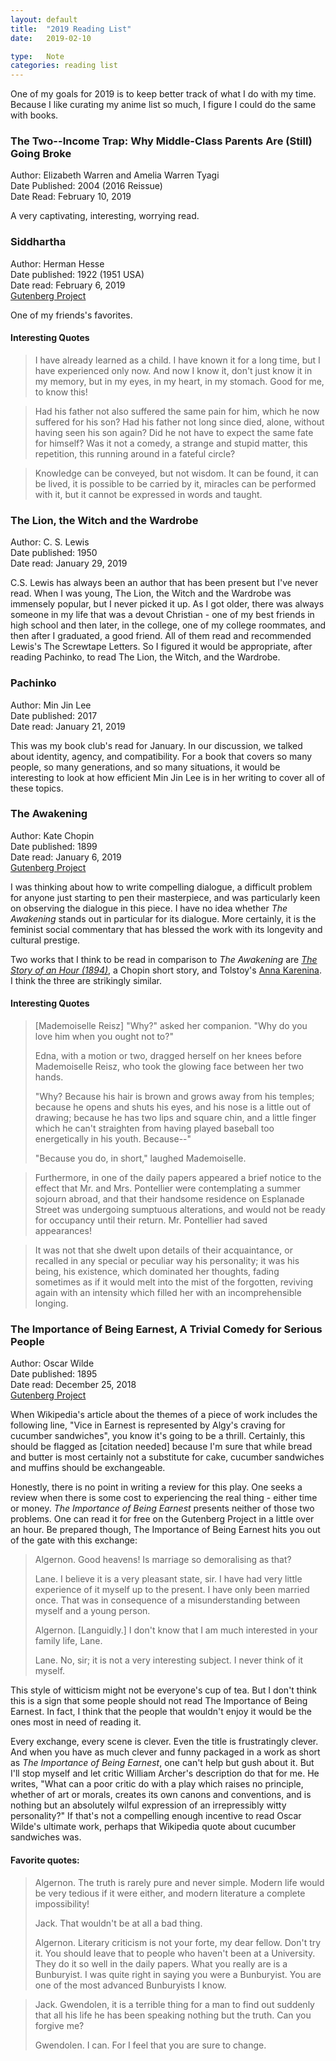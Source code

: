 ```yaml
---
layout: default
title:  "2019 Reading List"
date:   2019-02-10

type:   Note
categories: reading list
---
```


One of my goals for 2019 is to keep better track of what I do with my time. Because I like curating my anime list so much, I figure I could do the same with books. 

### The Two--Income Trap: Why Middle-Class Parents Are (Still) Going Broke

Author: Elizabeth Warren and Amelia Warren Tyagi  
Date Published: 2004 (2016 Reissue)  
Date Read: February 10, 2019  

A very captivating, interesting, worrying read.

### Siddhartha 
Author: Herman Hesse  
Date published: 1922 (1951 USA)  
Date read: February 6, 2019  
[Gutenberg Project](http://www.gutenberg.org/cache/epub/2500/pg2500.txt)   

One of my friends's favorites.

#### Interesting Quotes

> I have already learned as a child. I have known it for a long time, but I have experienced only now. And now I know it, don't just know it in my memory, but in my eyes, in my heart, in my stomach. Good for me, to know this!

> Had his father not also suffered the same pain for him, which he now suffered for his son? Had his father not long since died, alone, without having seen his son again? Did he not have to expect the same fate for himself? Was it not a comedy, a strange and stupid matter, this repetition, this running around in a fateful circle?

> Knowledge can be conveyed, but not wisdom. It can be found, it can be lived, it is possible to be carried by it, miracles can be performed with it, but it cannot be expressed in words and taught.

### The Lion, the Witch and the Wardrobe 
Author: C. S. Lewis   
Date published: 1950  
Date read: January 29, 2019  

C.S. Lewis has always been an author that has been present but I've never read. When I was young, The Lion, the Witch and the Wardrobe was immensely popular, but I never picked it up. As I got older, there was always someone in my life that was a devout Christian - one of my best friends in high school and then later, in the college, one of my college roommates, and then after I graduated, a good friend. All of them read and recommended Lewis's The Screwtape Letters. So I figured it would be appropriate, after reading Pachinko, to read The Lion, the Witch, and the Wardrobe.

### Pachinko  
Author: Min Jin Lee   
Date published: 2017  
Date read: January 21, 2019  

This was my book club's read for January. In our discussion, we talked about identity, agency, and compatibility. For a book that covers so many people, so many generations, and so many situations, it would be interesting to look at how efficient Min Jin Lee is in her writing to cover all of these topics.

### The Awakening
Author: Kate Chopin  
Date published: 1899  
Date read: January 6, 2019  
[Gutenberg Project](https://www.gutenberg.org/files/160/160-h/160-h.htm)  

I was thinking about how to write compelling dialogue, a difficult problem for anyone just starting to pen their masterpiece, and was particularly keen on observing the dialogue in this piece. I have no idea whether _The Awakening_ stands out in particular for its dialogue. More certainly, it is the feminist social commentary that has blessed the work with its longevity and cultural prestige. 

Two works that I think to be read in comparison to _The Awakening_ are [_The Story of an Hour (1894)_](https://archive.vcu.edu/english/engweb/webtexts/hour/), a Chopin short story, and Tolstoy's [Anna Karenina](https://www.gutenberg.org/files/1399/1399-h/1399-h.htm). I think the three are strikingly similar. 

#### Interesting Quotes

> [Mademoiselle Reisz] "Why?" asked her companion. "Why do you love him when you ought not to?" 
>
> Edna, with a motion or two, dragged herself on her knees before Mademoiselle Reisz, who took the glowing face between her two hands. 
>
> "Why? Because his hair is brown and grows away from his temples; because he opens and shuts his eyes, and his nose is a little out of drawing; because he has two lips and square chin, and a little finger which he can't straighten from having played baseball too energetically in his youth. Because--"
>
> "Because you do, in short," laughed Mademoiselle.

> Furthermore, in one of the daily papers appeared a brief notice to the effect that Mr. and Mrs. Pontellier were contemplating a summer sojourn abroad, and that their handsome residence on Esplanade Street was undergoing sumptuous alterations, and would not be ready for occupancy until their return. Mr. Pontellier had saved appearances!

> It was not that she dwelt upon details of their acquaintance, or recalled in any special or peculiar way his personality; it was his being, his existence, which dominated her thoughts, fading sometimes as if it would melt into the mist of the forgotten, reviving again with an intensity which filled her with an incomprehensible longing.

### The Importance of Being Earnest, A Trivial Comedy for Serious People 
Author: Oscar Wilde  
Date published: 1895  
Date read: December 25, 2018  
[Gutenberg Project](https://www.gutenberg.org/files/844/844-h/844-h.htm)  

When Wikipedia's article about the themes of a piece of work includes the following line, "Vice in Earnest is represented by Algy's craving for cucumber sandwiches", you know it's going to be a thrill. Certainly, this should be flagged as [citation needed] because I'm sure that while bread and butter is most certainly not a substitute for cake, cucumber sandwiches and muffins should be exchangeable.  

Honestly, there is no point in writing a review for this play. One seeks a review when there is some cost to experiencing the real thing - either time or money. _The Importance of Being Earnest_ presents neither of those two problems. One can read it for free on the Gutenberg Project in a little over an hour. Be prepared though, The Importance of Being Earnest hits you out of the gate with this exchange:  

> Algernon. Good heavens! Is marriage so demoralising as that?
>
> Lane. I believe it is a very pleasant state, sir. I have had very little experience of it myself up to the present. I have only been married once. That was in consequence of a misunderstanding between myself and a young person.
>
> Algernon. [Languidly.] I don't know that I am much interested in your family life, Lane.
>
> Lane. No, sir; it is not a very interesting subject. I never think of it myself.  

This style of witticism might not be everyone's cup of tea. But I don't think this is a sign that some people should not read The Importance of Being Earnest. In fact, I think that the people that wouldn't enjoy it would be the ones most in need of reading it. 

Every exchange, every scene is clever. Even the title is frustratingly clever. And when you have as much clever and funny packaged in a work as short as _The Importance of Being Earnest_, one can't help but gush about it. But I'll stop myself and let critic William Archer's description do that for me. He writes, "What can a poor critic do with a play which raises no principle, whether of art or morals, creates its own canons and conventions, and is nothing but an absolutely wilful expression of an irrepressibly witty personality?" If that's not a compelling enough incentive to read Oscar Wilde's ultimate work, perhaps that Wikipedia quote about cucumber sandwiches was.

#### Favorite quotes: 
> Algernon. The truth is rarely pure and never simple. Modern life would be very tedious if it were either, and modern literature a complete impossibility!
>
> Jack. That wouldn't be at all a bad thing.
>
> Algernon. Literary criticism is not your forte, my dear fellow. Don't try it. You should leave that to people who haven't been at a University. They do it so well in the daily papers. What you really are is a Bunburyist. I was quite right in saying you were a Bunburyist. You are one of the most advanced Bunburyists I know.

> Jack. Gwendolen, it is a terrible thing for a man to find out suddenly that all his life he has been speaking nothing but the truth.  Can you forgive me?
>
> Gwendolen. I can. For I feel that you are sure to change.



